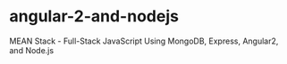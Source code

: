 # angular-2-and-nodejs
MEAN Stack - Full-Stack JavaScript Using MongoDB, Express, Angular2, and Node.js
